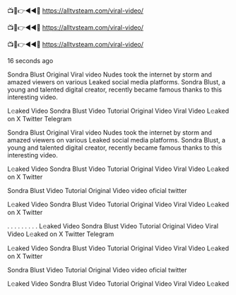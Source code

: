 
📺📱👉◄◄🔴  https://alltvsteam.com/viral-video/

📺📱👉◄◄🔴  https://alltvsteam.com/viral-video/

📺📱👉◄◄🔴  https://alltvsteam.com/viral-video/

16 seconds ago

Sondra Blust Original Viral video Nudes took the internet by storm and amazed viewers on various Leaked social media platforms. Sondra Blust, a young and talented digital creator, recently became famous thanks to this interesting video.

L𝚎aked Video Sondra Blust Video Tutorial Original Video Viral Video L𝚎aked on X Twitter Telegram

Sondra Blust Original Viral video Nudes took the internet by storm and amazed viewers on various Leaked social media platforms. Sondra Blust, a young and talented digital creator, recently became famous thanks to this interesting video.

L𝚎aked Video Sondra Blust Video Tutorial Original Video Viral Video L𝚎aked on X Twitter

Sondra Blust Video Tutorial Original Video video oficial twitter

L𝚎aked Video Sondra Blust Video Tutorial Original Video Viral Video L𝚎aked on X Twitter

. . . . . . . . . L𝚎aked Video Sondra Blust Video Tutorial Original Video Viral Video L𝚎aked on X Twitter Telegram

L𝚎aked Video Sondra Blust Video Tutorial Original Video Viral Video L𝚎aked on X Twitter

Sondra Blust Video Tutorial Original Video video oficial twitter

L𝚎aked Video Sondra Blust Video Tutorial Original Video Viral Video L𝚎aked
